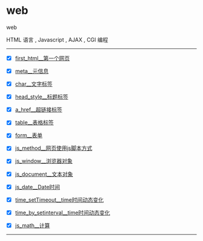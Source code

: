 # web

web

HTML 语言 , Javascript , AJAX , CGI 编程

----------------

- [x] [first_html__第一个网页](first_html)
- [x] [meta__元信息](meta)
- [x] [char__文字标签](char)
- [x] [head_style__标题标签](head_style)
- [x] [a_href__超链接标签](a_href)
- [x] [table__表格标签](table)
- [x] [form__表单](form)
- [x] [js_method__网页使用js脚本方式](js_method)
- [x] [js_window__浏览器对象](js_window)
- [x] [js_document__文本对象](js_document)
- [x] [js_date__Date时间](js_date)
- [x] [time_setTimeout__time时间动态变化](time_setTimeout)
- [x] [time_by_setinterval__time时间动态变化](time_by_setinterval)
- [x] [js_math__计算](js_math)


----------------
